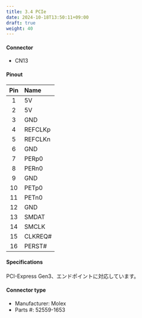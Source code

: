 ```yaml
---
title: 3.4 PCIe
date: 2024-10-18T13:50:11+09:00
draft: true
weight: 40
---
```


#### Connector #
* CN13

#### Pinout

|Pin|Name|
|:---:|:---|
|1|5V|
|2|5V|
|3|GND|
|4|REFCLKp|
|5|REFCLKn|
|6|GND|
|7|PERp0|
|8|PERn0|
|9|GND|
|10|PETp0|
|11|PETn0|
|12|GND|
|13|SMDAT|
|14|SMCLK|
|15|CLKREQ#|
|16|PERST#|

#### Specifications
PCI-Express Gen3、エンドポイントに対応しています。

#### Connector type
* Manufacturer: Molex
* Parts #: 52559-1653

